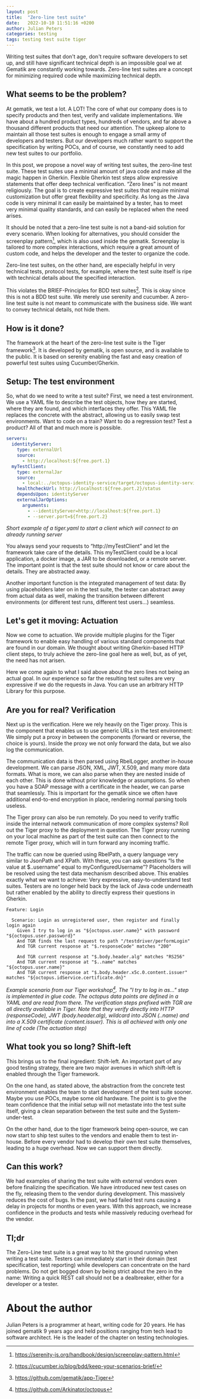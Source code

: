```yaml
---
layout: post
title:  "Zero-line test suite"
date:   2022-10-10 11:51:16 +0200
author: Julian Peters
categories: testing
tags: testing test suite tiger
---
```


Writing test suites that don't age, don't require software developers to set up, and still have significant technical depth is an impossible goal we at Gematik are constantly working towards. Zero-line test suites are a concept for minimizing required code while maximizing technical depth.

## What seems to be the problem?

At gematik, we test a lot. A LOT! The core of what our company does is to specify products and then test, verify and validate implementations. We have about a hundred product types, hundreds of vendors, and far above a thousand different products that need our attention. The upkeep alone to maintain all those test suites is enough to engage a small army of developers and testers. But our developers much rather want to support the specification by writing POCs, and of course, we constantly need to add new test suites to our portfolio.

In this post, we propose a novel way of writing test suites, the zero-line test suite. These test suites use a minimal amount of java code and make all the magic happen in Gherkin. Flexible Gherkin test steps allow expressive statements that offer deep technical verification. “Zero lines” is not meant religiously. The goal is to create expressive test suites that require minimal customization but offer great flexibility and specificity. As long as the Java code is very minimal it can easily be maintained by a tester, has to meet very minimal quality standards, and can easily be replaced when the need arises.

It should be noted that a zero-line test suite is not a band-aid solution for every scenario. When looking for alternatives, you should consider the screenplay pattern[^1], which is also used inside the gematik. Screenplay is tailored to more complex interactions, which require a great amount of custom code, and helps the developer and the tester to organize the code.

Zero-line test suites, on the other hand, are especially helpful in very technical tests, protocol tests, for example, where the test suite itself is ripe with technical details about the specified interaction.

This violates the BRIEF-Principles for BDD test suites[^2]. This is okay since this is not a BDD test suite. We merely use serenity and cucumber. A zero-line test suite is not meant to communicate with the business side. We want to convey technical details, not hide them.

## How is it done?

The framework at the heart of the zero-line test suite is the Tiger framework[^3]. It is developed by gematik, is open source, and is available to the public. It is based on serenity enabling the fast and easy creation of powerful test suites using Cucumber/Gherkin.

## Setup: The test environment

So, what do we need to write a test suite? First, we need a test environment. We use a YAML file to describe the test objects, how they are started, where they are found, and which interfaces they offer. This YAML file replaces the concrete with the abstract, allowing us to easily swap test environments. Want to code on a train? Want to do a regression test? Test a product? All of that and much more is possible.

```yaml
servers:
  identityServer:
    type: externalUrl
    source:
      - http://localhost:${free.port.1}
  myTestClient:
    type: externalJar
    source:
      - local:../octopus-identity-service/target/octopus-identity-service.jar
    healthcheckUrl: http://localhost:${free.port.2}/status
    dependsUpon: identityServer
    externalJarOptions:
      arguments:
        - --identityServer=http://localhost:${free.port.1}
        - --server.port=${free.port.2}
```
_Short example of a tiger.yaml to start a client which will connect to an already running server_

You always send your requests to “http://myTestClient” and let the framework take care of the details. This myTestClient could be a local application, a docker image, a JAR to be downloaded, or a remote server. The important point is that the test suite should not know or care about the details. They are abstracted away.

Another important function is the integrated management of test data: By using placeholders later on in the test suite, the tester can abstract away from actual data as well, making the transition between different environments (or different test runs, different test users…) seamless.

## Let's get it moving: Actuation

Now we come to actuation. We provide multiple plugins for the Tiger framework to enable easy handling of various standard components that are found in our domain. We thought about writing Gherkin-based HTTP client steps, to truly achieve the zero-line goal here as well, but, as of yet, the need has not arisen.

Here we come again to what I said above about the zero lines not being an actual goal. In our experience so far the resulting test suites are very expressive if we do the requests in Java. You can use an arbitrary HTTP Library for this purpose.

## Are you for real? Verification

Next up is the verification. Here we rely heavily on the Tiger proxy. This is the component that enables us to use generic URLs in the test environment: We simply put a proxy in between the components (forward or reverse, the choice is yours). Inside the proxy we not only forward the data, but we also log the communication.

The communication data is then parsed using RbelLogger, another in-house development. We can parse JSON, XML, JWT, X.509, and many more data formats. What is more, we can also parse when they are nested inside of each other. This is done without prior knowledge or assumptions. So when you have a SOAP message with a certificate in the header, we can parse that seamlessly. This is important for the gematik since we often have additional end-to-end encryption in place, rendering normal parsing tools useless.

The Tiger proxy can also be run remotely. Do you need to verify traffic inside the internal network communication of more complex systems? Roll out the Tiger proxy to the deployment in question. The Tiger proxy running on your local machine as part of the test suite can then connect to the remote Tiger proxy, which will in turn forward any incoming traffic.

The traffic can now be queried using RbelPath, a query language very similar to JsonPath and XPath. With these, you can ask questions “Is the value at $..username” equal to myConfiguredUsername”? Placeholders will be resolved using the test data mechanism described above. This enables exactly what we want to achieve: Very expressive, easy-to-understand test suites. Testers are no longer held back by the lack of Java code underneath but rather enabled by the ability to directly express their questions in Gherkin.

```gherkin
Feature: Login

  Scenario: Login as unregistered user, then register and finally login again
    Given I try to log in as "${octopus.user.name}" with password "${octopus.user.password}"
    And TGR finds the last request to path "/testdriver/performLogin"
    And TGR current response at "$.responseCode" matches "200"

    And TGR current response at "$.body.header.alg" matches "RS256"
    And TGR current response at "$..name" matches "${octopus.user.name}"
    And TGR current response at "$.body.header.x5c.0.content.issuer" matches "${octopus.idService.certificate.dn}"
```
_Example scenario from our Tiger workshop[^4]. The "I try to log in as..." step is implemented in glue code. The octopus data points are defined in a YAML and are read from there. The verification steps prefixed with TGR are all directly available in Tiger. Note that they verify directly into HTTP (responseCode), JWT (body.header.alg), wildcard into JSON (..name) and into a X.509 certificate (content.issuer). This is all achieved with only one line of code (The actuation step)_

## What took you so long? Shift-left

This brings us to the final ingredient: Shift-left. An important part of any good testing strategy, there are two major avenues in which shift-left is enabled through the Tiger framework.

On the one hand, as stated above, the abstraction from the concrete test environment enables the team to start development of the test suite sooner. Maybe you use POCs, maybe some old hardware. The point is to give the team confidence that the initial setup will not metastate into the test suite itself, giving a clean separation between the test suite and the System-under-test.

On the other hand, due to the tiger framework being open-source, we can now start to ship test suites to the vendors and enable them to test in-house. Before every vendor had to develop their own test suite themselves, leading to a huge overhead. Now we can support them directly.

## Can this work?

We had examples of sharing the test suite with external vendors even before finalizing the specification. We have introduced new test cases on the fly, releasing them to the vendor during development. This massively reduces the cost of bugs. In the past, we had failed test runs causing a delay in projects for months or even years. With this approach, we increase confidence in the products and tests while massively reducing overhead for the vendor.

## Tl;dr

The Zero-Line test suite is a great way to hit the ground running when writing a test suite. Testers can immediately start in their domain (test specification, test reporting) while developers can concentrate on the hard problems. Do not get bogged down by being strict about the zero in the name: Writing a quick REST call should not be a dealbreaker, either for a developer or a tester.

# About the author

Julian Peters is a programmer at heart, writing code for 20 years. He has joined gematik 9 years ago and held positions ranging from tech lead to software architect. He is the leader of the chapter on testing technologies.

[^1]: <https://serenity-js.org/handbook/design/screenplay-pattern.html>
[^2]: <https://cucumber.io/blog/bdd/keep-your-scenarios-brief/>
[^3]: <https://github.com/gematik/app-Tiger>
[^4]: <https://github.com/Arkinator/octopus>
